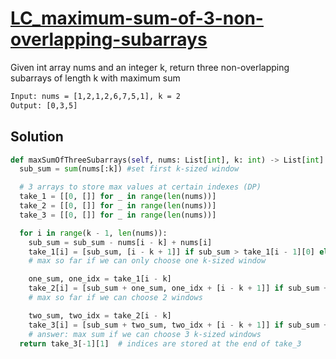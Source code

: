 # [LC_maximum-sum-of-3-non-overlapping-subarrays](https://leetcode.com/problems/maximum-sum-of-3-non-overlapping-subarrays)

Given int array nums and an integer k, return three non-overlapping subarrays of length k with maximum sum

```txt
Input: nums = [1,2,1,2,6,7,5,1], k = 2
Output: [0,3,5]
```

## Solution

```py
def maxSumOfThreeSubarrays(self, nums: List[int], k: int) -> List[int]:
  sub_sum = sum(nums[:k]) #set first k-sized window

  # 3 arrays to store max values at certain indexes (DP)
  take_1 = [[0, []] for _ in range(len(nums))]
  take_2 = [[0, []] for _ in range(len(nums))]
  take_3 = [[0, []] for _ in range(len(nums))]

  for i in range(k - 1, len(nums)):
    sub_sum = sub_sum - nums[i - k] + nums[i]
    take_1[i] = [sub_sum, [i - k + 1]] if sub_sum > take_1[i - 1][0] else take_1[i - 1]
    # max so far if we can only choose one k-sized window

    one_sum, one_idx = take_1[i - k]
    take_2[i] = [sub_sum + one_sum, one_idx + [i - k + 1]] if sub_sum + one_sum > take_2[i - 1][0] else take_2[i - 1]
    # max so far if we can choose 2 windows

    two_sum, two_idx = take_2[i - k]
    take_3[i] = [sub_sum + two_sum, two_idx + [i - k + 1]] if sub_sum + two_sum > take_3[i - 1][0] else take_3[i - 1]
    # answer: max sum if we can choose 3 k-sized windows
  return take_3[-1][1]  # indices are stored at the end of take_3
```
